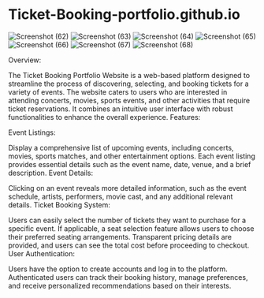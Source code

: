 # Ticket-Booking-portfolio.github.io
![Screenshot (62)](https://github.com/SuryaNaik14/Ticket-Booking-portfolio.github.io/assets/153983505/0951b6d9-f047-4562-869c-9f63a138aa88)
![Screenshot (63)](https://github.com/SuryaNaik14/Ticket-Booking-portfolio.github.io/assets/153983505/96b162db-2945-49e9-9ee6-9748d73c738f)
![Screenshot (64)](https://github.com/SuryaNaik14/Ticket-Booking-portfolio.github.io/assets/153983505/eb6c9561-69a2-4acc-91ca-9dbb26afcd44)
![Screenshot (65)](https://github.com/SuryaNaik14/Ticket-Booking-portfolio.github.io/assets/153983505/790ce792-a246-4f86-87e5-58968a7cf829)
![Screenshot (66)](https://github.com/SuryaNaik14/Ticket-Booking-portfolio.github.io/assets/153983505/f2174520-78bc-422e-bbe3-4295ff409628)
![Screenshot (67)](https://github.com/SuryaNaik14/Ticket-Booking-portfolio.github.io/assets/153983505/227c52a7-fa01-4861-aa35-d7b333f7dab7)
![Screenshot (68)](https://github.com/SuryaNaik14/Ticket-Booking-portfolio.github.io/assets/153983505/33b1c5ff-1295-46bc-a3d4-781db1879e7c)


Overview:

The Ticket Booking Portfolio Website is a web-based platform designed to streamline the process of discovering, selecting, and booking tickets for a variety of events. The website caters to users who are interested in attending concerts, movies, sports events, and other activities that require ticket reservations. It combines an intuitive user interface with robust functionalities to enhance the overall experience.
Features:

Event Listings:

Display a comprehensive list of upcoming events, including concerts, movies, sports matches, and other entertainment options.
Each event listing provides essential details such as the event name, date, venue, and a brief description.
Event Details:

Clicking on an event reveals more detailed information, such as the event schedule, artists, performers, movie cast, and any additional relevant details.
Ticket Booking System:

Users can easily select the number of tickets they want to purchase for a specific event.
If applicable, a seat selection feature allows users to choose their preferred seating arrangements.
Transparent pricing details are provided, and users can see the total cost before proceeding to checkout.
User Authentication:

Users have the option to create accounts and log in to the platform.
Authenticated users can track their booking history, manage preferences, and receive personalized recommendations based on their interests.


